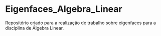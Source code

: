 # Eigenfaces_Algebra_Linear
Repositório criado para a realização de trabalho sobre eigenfaces para a disciplina de Álgebra Linear.
